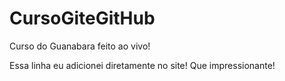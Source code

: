# CursoGiteGitHub
 Curso do Guanabara feito ao vivo!
 
 Essa linha eu adicionei diretamente no site! Que impressionante!
 

